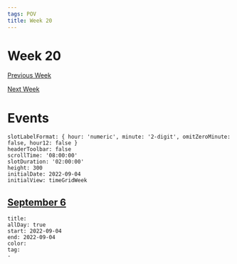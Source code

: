```yaml
---
tags: POV
title: Week 20
---
```


# Week 20

[Previous Week](2022-W37)

[Next Week](2022-W39)

# Events

```itinerary
slotLabelFormat: { hour: 'numeric', minute: '2-digit', omitZeroMinute: false, hour12: false }
headerToolbar: false
scrollTime: '08:00:00'
slotDuration: '02:00:00'
height: 300
initialDate: 2022-09-04
initialView: timeGridWeek
```

## [September 6](2022-09-06.md)

```itinerary-event
title: 
allDay: true
start: 2022-09-04
end: 2022-09-04
color: 
tag:
- 
```

